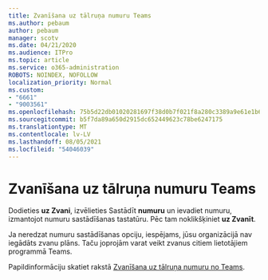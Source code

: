 ```yaml
---
title: Zvanīšana uz tālruņa numuru Teams
ms.author: pebaum
author: pebaum
manager: scotv
ms.date: 04/21/2020
ms.audience: ITPro
ms.topic: article
ms.service: o365-administration
ROBOTS: NOINDEX, NOFOLLOW
localization_priority: Normal
ms.custom:
- "6661"
- "9003561"
ms.openlocfilehash: 75b5d22db01020281697f38d0b7f021f8a280c3389a9e61e1b69d9b002cb8d6e
ms.sourcegitcommit: b5f7da89a650d2915dc652449623c78be6247175
ms.translationtype: MT
ms.contentlocale: lv-LV
ms.lasthandoff: 08/05/2021
ms.locfileid: "54046039"
---
```

# <a name="call-a-phone-number-in-teams"></a>Zvanīšana uz tālruņa numuru Teams

Dodieties  **uz Zvani**, izvēlieties Sastādīt  **numuru** un ievadiet numuru, izmantojot numuru sastādīšanas tastatūru. Pēc tam noklikšķiniet  **uz Zvanīt**.

Ja neredzat numuru sastādīšanas opciju, iespējams, jūsu organizācijā nav iegādāts zvanu plāns. Taču joprojām varat veikt zvanus citiem lietotājiem programmā Teams.  

Papildinformāciju skatiet rakstā [Zvanīšana uz tālruņa numuru no Teams](https://support.microsoft.com/office/20d24ace-2851-4c29-8441-30dd2a5cf078).
